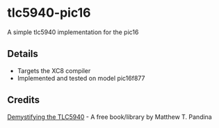 # tlc5940-pic16
A simple tlc5940 implementation for the pic16

## Details
* Targets the XC8 compiler
* Implemented and tested on model pic16f877

## Credits
[Demystifying the TLC5940](https://sites.google.com/site/artcfox/demystifying-the-tlc5940) - A free book/library by Matthew T. Pandina 
